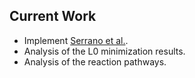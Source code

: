## Current Work
- Implement [Serrano et al.](https://journals.plos.org/ploscompbiol/article?id=10.1371/journal.pcbi.1003637#s5).
- Analysis of the L0 minimization results.
- Analysis of the reaction pathways.
